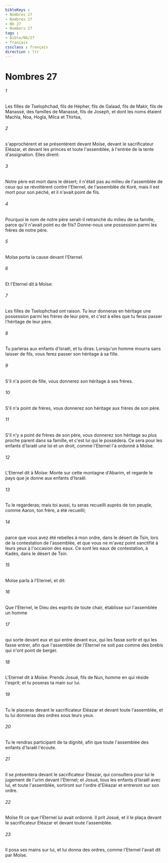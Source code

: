 ```yaml
---
bibleKeys : 
- Nombres 27
- Nombres 27
- Nb 27
- Numbers 27
tags : 
- Bible/Nb/27
- français
cssclass : français
direction : ltr
---
```


# Nombres 27

###### 1
Les filles de Tselophchad, fils de Hépher, fils de Galaad, fils de Makir, fils de Manassé, des familles de Manassé, fils de Joseph, et dont les noms étaient Machla, Noa, Hogla, Milca et Thirtsa,
###### 2
s'approchèrent et se présentèrent devant Moïse, devant le sacrificateur Eléazar, et devant les princes et toute l'assemblée, à l'entrée de la tente d'assignation. Elles dirent:
###### 3
Notre père est mort dans le désert; il n'était pas au milieu de l'assemblée de ceux qui se révoltèrent contre l'Eternel, de l'assemblée de Koré, mais il est mort pour son péché, et il n'avait point de fils.
###### 4
Pourquoi le nom de notre père serait-il retranché du milieu de sa famille, parce qu'il n'avait point eu de fils? Donne-nous une possession parmi les frères de notre père.
###### 5
Moïse porta la cause devant l'Eternel.
###### 6
Et l'Eternel dit à Moïse:
###### 7
Les filles de Tselophchad ont raison. Tu leur donneras en héritage une possession parmi les frères de leur père, et c'est à elles que tu feras passer l'héritage de leur père.
###### 8
Tu parleras aux enfants d'Israël, et tu diras: Lorsqu'un homme mourra sans laisser de fils, vous ferez passer son héritage à sa fille.
###### 9
S'il n'a point de fille, vous donnerez son héritage à ses frères.
###### 10
S'il n'a point de frères, vous donnerez son héritage aux frères de son père.
###### 11
S'il n'y a point de frères de son père, vous donnerez son héritage au plus proche parent dans sa famille, et c'est lui qui le possédera. Ce sera pour les enfants d'Israël une loi et un droit, comme l'Eternel l'a ordonné à Moïse.
###### 12
L'Eternel dit à Moïse: Monte sur cette montagne d'Abarim, et regarde le pays que je donne aux enfants d'Israël.
###### 13
Tu le regarderas; mais toi aussi, tu seras recueilli auprès de ton peuple, comme Aaron, ton frère, a été recueilli;
###### 14
parce que vous avez été rebelles à mon ordre, dans le désert de Tsin, lors de la contestation de l'assemblée, et que vous ne m'avez point sanctifié à leurs yeux à l'occasion des eaux. Ce sont les eaux de contestation, à Kadès, dans le désert de Tsin.
###### 15
Moïse parla à l'Eternel, et dit:
###### 16
Que l'Eternel, le Dieu des esprits de toute chair, établisse sur l'assemblée un homme
###### 17
qui sorte devant eux et qui entre devant eux, qui les fasse sortir et qui les fasse entrer, afin que l'assemblée de l'Eternel ne soit pas comme des brebis qui n'ont point de berger.
###### 18
L'Eternel dit à Moïse: Prends Josué, fils de Nun, homme en qui réside l'esprit; et tu poseras ta main sur lui.
###### 19
Tu le placeras devant le sacrificateur Eléazar et devant toute l'assemblée, et tu lui donneras des ordres sous leurs yeux.
###### 20
Tu le rendras participant de ta dignité, afin que toute l'assemblée des enfants d'Israël l'écoute.
###### 21
Il se présentera devant le sacrificateur Eléazar, qui consultera pour lui le jugement de l'urim devant l'Eternel; et Josué, tous les enfants d'Israël avec lui, et toute l'assemblée, sortiront sur l'ordre d'Eléazar et entreront sur son ordre.
###### 22
Moïse fit ce que l'Eternel lui avait ordonné. Il prit Josué, et il le plaça devant le sacrificateur Eléazar et devant toute l'assemblée.
###### 23
Il posa ses mains sur lui, et lui donna des ordres, comme l'Eternel l'avait dit par Moïse.
